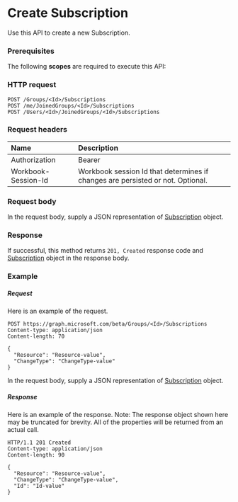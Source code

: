 # Create Subscription

Use this API to create a new Subscription.
### Prerequisites
The following **scopes** are required to execute this API: 
### HTTP request
<!-- { "blockType": "ignored" } -->
```http
POST /Groups/<Id>/Subscriptions
POST /me/JoinedGroups/<Id>/Subscriptions
POST /Users/<Id>/JoinedGroups/<Id>/Subscriptions

```
### Request headers
| Name       | Description|
|:---------------|:----------|
| Authorization  | Bearer <code>|
| Workbook-Session-Id  | Workbook session Id that determines if changes are persisted or not. Optional.|

### Request body
In the request body, supply a JSON representation of [Subscription](../resources/subscription.md) object.


### Response
If successful, this method returns `201, Created` response code and [Subscription](../resources/subscription.md) object in the response body.

### Example
##### Request
Here is an example of the request.
<!-- {
  "blockType": "request",
  "name": "create_subscription_from_group"
}-->
```http
POST https://graph.microsoft.com/beta/Groups/<Id>/Subscriptions
Content-type: application/json
Content-length: 70

{
  "Resource": "Resource-value",
  "ChangeType": "ChangeType-value"
}
```
In the request body, supply a JSON representation of [Subscription](../resources/subscription.md) object.
##### Response
Here is an example of the response. Note: The response object shown here may be truncated for brevity. All of the properties will be returned from an actual call.
<!-- {
  "blockType": "response",
  "truncated": true,
  "@odata.type": "microsoft.graph.Subscription"
} -->
```http
HTTP/1.1 201 Created
Content-type: application/json
Content-length: 90

{
  "Resource": "Resource-value",
  "ChangeType": "ChangeType-value",
  "Id": "Id-value"
}
```

<!-- uuid: 8fcb5dbc-d5aa-4681-8e31-b001d5168d79
2015-10-25 14:57:30 UTC -->
<!-- {
  "type": "#page.annotation",
  "description": "Create Subscription",
  "keywords": "",
  "section": "documentation",
  "tocPath": ""
}-->